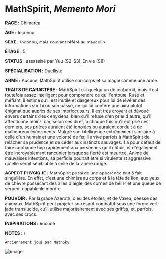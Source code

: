 # MathSpirit, *Memento Mori*

**RACE :** Chimerea

**ÂGE :** Inconnu

**SEXE :** Inconnu, mais souvent référé au masculin

**ÉTAGE :** 5

**STATUS :** assassiné par Yuu (S2-S3), En vie (S8)

**SPÉCIALISATION :** Duelliste

**ARME :** Aucune, MathSpirit utilise son corps et sa magie comme une arme.

**TRAITS DE CARACTÈRE :** MathSpirit est quelqu'un de maladroit, mais il est toutefois assez intelligent pour comprendre ce qui l'entoure. Rusé et méfiant, il estime qu'il est inutile et dangereux pour lui de révéler des informations sur lui ou son passé, ce qui lui confère une aura plutôt énigmatique auprès de ses interlocuteurs. Il est très croyant et dévoué envers certains dieux enyxiens, bien qu'il refuse d'en prier d'autre, qu'il affectionne moins, car, selon ses dires, à chaque fois qu'il eut prié ces derniers, ses prières auraient été ignorées ou auraient conduit à de malheureux évènements. Malgré son intelligence extrèmement similaire à celle d'un humain et une volonté de fer, il arrive parfois à MathSpirit de relâcher sa prudence et de céder aux instincts sauvages. Il a pour défaut de faire confiance trop rapidement aux personnes qu'il côtoie, et d'également être incroyablement rancunier lorsque sa fierté est meurtrie. Animé de mauvaises intentions, sa perfidie pourrait être si virulente et aggressive qu'elle serait semblable à celle de la vipère rouge.

**ASPECT PHYSIQUE :** MathSpirit possède une apparence tout à fait singulière. En effet, c'est une chimère au corps et à la tête de lion, aux yeux de chèvre possédant des ailes d'aigle, des cornes de bélier et une queue de serpent capable de mordre.

**POUVOIR :** Par la grâce Azeroth, dieu des étoiles, et de Vanea, déesse des animaux, MathSpirit peut projeter son esprit combattif sous une forme vert-jade translucide, qu'il utilise majoritairement avec ses griffes, et, parfois, avec ses crocs.

**INSPIRATIONS :** Aucune

**NOTES :** /

`Anciennement joué par MathSky`

![image](https://data.enyxia.fr/images/characters/mathspirit.png)
